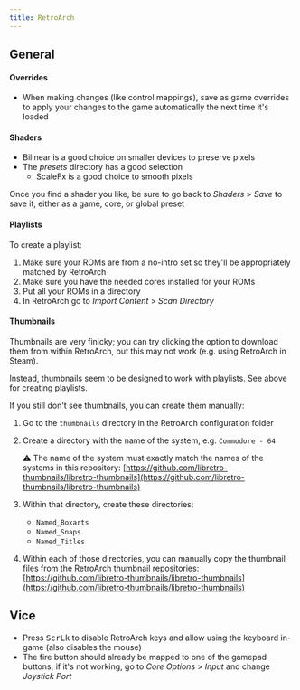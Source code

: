 ```yaml
---
title: RetroArch
---
```


## General

#### Overrides

- When making changes (like control mappings), save as game overrides to apply your changes to the game automatically the next time it's loaded

#### Shaders

- Bilinear is a good choice on smaller devices to preserve pixels
- The _presets_ directory has a good selection
  - ScaleFx is a good choice to smooth pixels

Once you find a shader you like, be sure to go back to _Shaders_ > _Save_ to save it, either as a game, core, or global preset

#### Playlists

To create a playlist:

1. Make sure your ROMs are from a no-intro set so they'll be appropriately matched by RetroArch
1. Make sure you have the needed cores installed for your ROMs
1. Put all your ROMs in a directory
1. In RetroArch go to _Import Content_ > _Scan Directory_

#### Thumbnails

Thumbnails are very finicky; you can try clicking the option to download them from within RetroArch, but this may not work (e.g. using RetroArch in Steam).

Instead, thumbnails seem to be designed to work with playlists. See above for creating playlists.

If you still don't see thumbnails, you can create them manually:

1. Go to the `thumbnails` directory in the RetroArch configuration folder
1. Create a directory with the name of the system, e.g. `Commodore - 64`

   ⚠️ The name of the system must exactly match the names of the systems in this repository: [https://github.com/libretro-thumbnails/libretro-thumbnails](https://github.com/libretro-thumbnails/libretro-thumbnails)

1. Within that directory, create these directories:

   - `Named_Boxarts`
   - `Named_Snaps`
   - `Named_Titles`

1. Within each of those directories, you can manually copy the thumbnail files from the RetroArch thumbnail repositories: [https://github.com/libretro-thumbnails/libretro-thumbnails](https://github.com/libretro-thumbnails/libretro-thumbnails)

## Vice

- Press <kbd>ScrLk</kbd> to disable RetroArch keys and allow using the keyboard in-game (also disables the mouse)
- The fire button should already be mapped to one of the gamepad buttons; if it's not working, go to _Core Options_ > _Input_ and change _Joystick Port_
